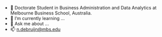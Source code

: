 - 🔭 Doctorate Student in Business Administration and Data Analytics at Melbourne Business School, Australia.
- 🌱 I’m currently learning ...
- 💬 Ask me about ...
- 📫 n.debruijn@mbs.edu
